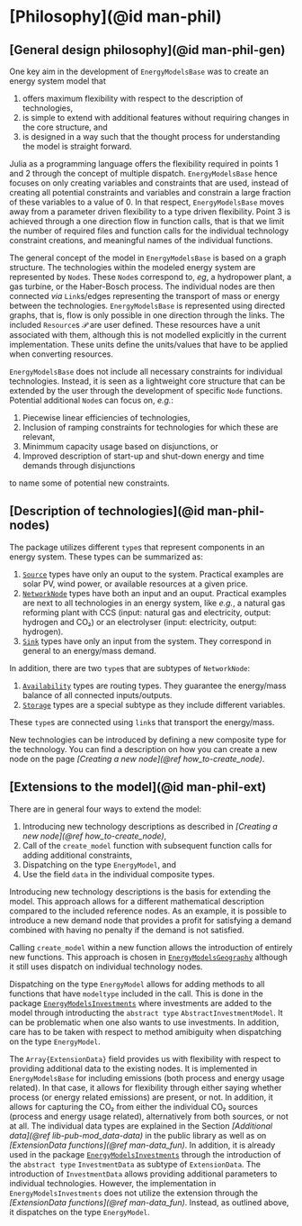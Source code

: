 # [Philosophy](@id man-phil)

## [General design philosophy](@id man-phil-gen)

One key aim in the development of `EnergyModelsBase` was to create an energy system model that

1. offers maximum flexibility with respect to the description of technologies,
2. is simple to extend with additional features without requiring changes in the core structure, and
3. is designed in a way such that the thought process for understanding the model is straight forward.

Julia as a programming language offers the flexibility required in points 1 and 2 through the concept of multiple dispatch.
`EnergyModelsBase` hence focuses on only creating variables and constraints that are used, instead of creating all potential constraints and variables and constrain a large fraction of these variables to a value of 0.
In that respect, `EnergyModelsBase` moves away from a parameter driven flexibility to a type driven flexibility.
Point 3 is achieved through a one direction flow in function calls, that is that we limit the number of required files and function calls for the individual technology constraint creations, and meaningful names of the individual functions.

The general concept of the model in `EnergyModelsBase` is based on a graph structure.
The technologies within the modeled energy system are represented by `Node`s.
These `Node`s correspond to, *eg*, a hydropower plant, a gas turbine, or the Haber-Bosch process.
The individual nodes are then connected *via* `Link`s/edges representing the transport of mass or energy between the technologies.
`EnergyModelsBase` is represented using directed graphs, that is, flow is only possible in one direction through the links.
The included `Resource`s 𝒫 are user defined.
These resources have a unit associated with them, although this is not modelled explicitly in the current implementation.
These units define the units/values that have to be applied when converting resources.

`EnergyModelsBase` does not include all necessary constraints for individual technologies.
Instead, it is seen as a lightweight core structure that can be extended by the user through the development of specific `Node` functions.
Potential additional `Node`s can focus on, *e.g.*:

1. Piecewise linear efficiencies of technologies,
2. Inclusion of ramping constraints for technologies for which these are relevant,
3. Minimmum capacity usage based on disjunctions, or
4. Improved description of start-up and shut-down energy and time demands through disjunctions

to name some of potential new constraints.

## [Description of technologies](@id man-phil-nodes)

The package utilizes different `type`s that represent components in an energy system.
These types can be summarized as:

1. [`Source`](@ref) types have only an ouput to the system. Practical examples are solar PV, wind power, or available resources at a given price.
2. [`NetworkNode`](@ref) types have both an input and an ouput. Practical examples are next to all technologies in an energy system, like *e.g.*, a natural gas reforming plant with CCS (input: natural gas and electricity, output: hydrogen and CO₂) or an electrolyser (input: electricity, output: hydrogen).
3. [`Sink`](@ref) types have only an input from the system. They correspond in general to an energy/mass demand.

In addition, there are two `type`s that are subtypes of `NetworkNode`:

1. [`Availability`](@ref) types are routing types. They guarantee the energy/mass balance of all connected inputs/outputs.
2. [`Storage`](@ref) types are a special subtype as they include different variables.

These `type`s are connected using `link`s that transport the energy/mass.

New technologies can be introduced by defining a new composite type for the technology.
You can find a description on how you can create a new node on the page *[Creating a new node](@ref how_to-create_node)*.

## [Extensions to the model](@id man-phil-ext)

There are in general four ways to extend the model:

1. Introducing new technology descriptions as described in *[Creating a new node](@ref how_to-create_node)*,
2. Call of the `create_model` function with subsequent function calls for adding additional constraints,
3. Dispatching on the type `EnergyModel`, and
4. Use the field `data` in the individual composite types.

Introducing new technology descriptions is the basis for extending the model.
This approach allows for a different mathematical description compared to the included reference nodes.
As an example, it is possible to introduce a new demand node that provides a profit for satisfying a demand combined with having no penalty if the demand is not satisfied.

Calling `create_model` within a new function allows the introduction of entirely new functions.
This approach is chosen in [`EnergyModelsGeography`](https://energymodelsx.github.io/EnergyModelsGeography.jl/) although it still uses dispatch on individual technology nodes.

Dispatching on the type `EnergyModel` allows for adding methods to all functions that have `modeltype` included in the call.
This is done in the package [`EnergyModelsInvestments`](https://energymodelsx.github.io/EnergyModelsInvestments.jl/) where investments are added to the model through introducting the `abstract type` `AbstractInvestmentModel`.
It can be problematic when one also wants to use investments.
In addition, care has to be taken with respect to method amibiguity when dispatching on the type `EnergyModel`.

The `Array{ExtensionData}` field provides us with flexibility with respect to providing additional data to the existing nodes.
It is implemented in `EnergyModelsBase` for including emissions (both process and energy usage related).
In that case, it allows for flexibility through either saying whether process (or energy related emissions) are present, or not.
In addition, it allows for capturing the CO₂ from either the individual CO₂ sources (process and energy usage related), alternatively from both sources, or not at all.
The individual data types are explained in the Section *[Additional data](@ref lib-pub-mod_data-data)* in the public library as well as on *[ExtensionData functions](@ref man-data_fun)*.
In addition, it is already used in the package [`EnergyModelsInvestments`](https://energymodelsx.github.io/EnergyModelsInvestments.jl/) through the introduction of the `abstract type` `InvestmentData` as subtype of `ExtensionData`.
The introduction of `InvestmentData` allows providing additional parameters to individual technologies.
However, the implementation in `EnergyModelsInvestments` does not utilize the extension through the *[ExtensionData functions](@ref man-data_fun)*.
Instead, as outlined above, it dispatches on the type `EnergyModel`.
